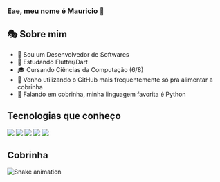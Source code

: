 ### Eae, meu nome é Mauricio 👋

<h2>🎭 Sobre mim</h2>
<ul>
  <li>🚀 Sou um Desenvolvedor de Softwares</li>
  <li>🧠 Estudando Flutter/Dart</li>
  <li>🎓 Cursando Ciências da Computação (6/8)</li> 
  <li>🐍 Venho utilizando o GitHub mais frequentemente só pra alimentar a cobrinha</li>
  <li>🤠 Falando em cobrinha, minha linguagem favorita é Python</li>
</ul>

<h2>Tecnologias que conheço</h2>
<div>
  <img src="https://img.shields.io/badge/Python-3776AB?style=for-the-badge&logo=python&logoColor=white">
  <img src="https://img.shields.io/badge/C-00599C?style=for-the-badge&logo=c&logoColor=white">
  <img src="https://img.shields.io/badge/C%2B%2B-00599C?style=for-the-badge&logo=c%2B%2B&logoColor=white">
  <img src="https://img.shields.io/badge/Java-ED8B00?style=for-the-badge&logo=java&logoColor=white">
  <img src="https://img.shields.io/badge/PostgreSQL-316192?style=for-the-badge&logo=postgresql&logoColor=white">
</div>

<h2>Cobrinha</h2>
  
  ![Snake animation](https://github.com/MauricioDolacio/MauricioDolacio/blob/output/github-contribution-grid-snake.svg)
  
